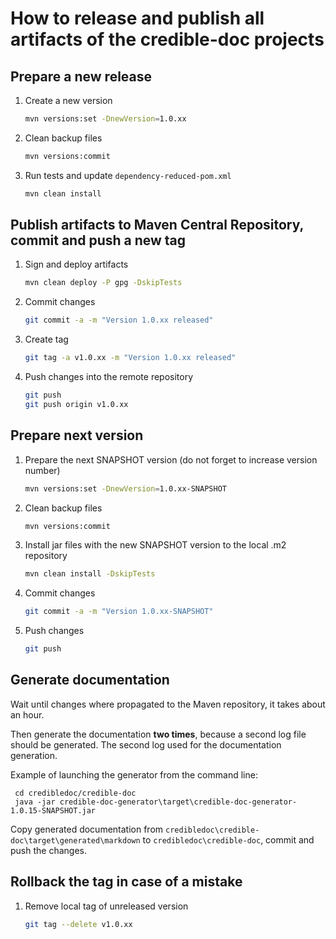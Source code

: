 # How to release and publish all artifacts of the credible-doc projects

## Prepare a new release

1. Create a new version
    
    ```bash
    mvn versions:set -DnewVersion=1.0.xx
    ```
    
2. Clean backup files
    
    ```bash
    mvn versions:commit
    ```
    
3. Run tests and update `dependency-reduced-pom.xml`
    
    ```bash
    mvn clean install
    ```

## Publish artifacts to Maven Central Repository, commit and push a new tag

1. Sign and deploy artifacts
    
    ```bash
    mvn clean deploy -P gpg -DskipTests
    ```
        
2. Commit changes
    
    ```bash
    git commit -a -m "Version 1.0.xx released"
    ``` 

3. Create tag
    
    ```bash
    git tag -a v1.0.xx -m "Version 1.0.xx released"
    ``` 
        
4. Push changes into the remote repository
    
    ```bash
    git push
    git push origin v1.0.xx
    ```   

## Prepare next version

1. Prepare the next SNAPSHOT version (do not forget to increase version number)
    
    ```bash
    mvn versions:set -DnewVersion=1.0.xx-SNAPSHOT
    ```

2. Clean backup files

    ```bash
    mvn versions:commit
    ```

3. Install jar files with the new SNAPSHOT version to the local .m2 repository

    ```bash
    mvn clean install -DskipTests
    ```

4. Commit changes

    ```bash
    git commit -a -m "Version 1.0.xx-SNAPSHOT"
    ```

5. Push changes

    ```bash
    git push
    ```
## Generate documentation
Wait until changes where propagated to the Maven repository, it takes about an hour.

Then generate the documentation **two times**, because a second log file should be generated.
The second log used for the documentation generation.
 
Example of launching the generator from the command line:

     cd credibledoc/credible-doc
     java -jar credible-doc-generator\target\credible-doc-generator-1.0.15-SNAPSHOT.jar

Copy generated documentation from `credibledoc\credible-doc\target\generated\markdown` to `credibledoc\credible-doc`,
commit and push the changes.

## Rollback the tag in case of a mistake

1. Remove local tag of unreleased version
    
    ```bash
    git tag --delete v1.0.xx
    ```
